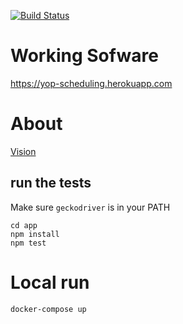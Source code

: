 [![Build Status](https://github.com/ericminio/yop-scheduling/actions/workflows/ci.yml/badge.svg)](https://github.com/ericminio/yop-scheduling/actions/workflows/ci.yml)


# Working Sofware

https://yop-scheduling.herokuapp.com

# About

[Vision](about/1.vision.feature)

## run the tests

Make sure `geckodriver` is in your PATH

```
cd app
npm install
npm test
```

# Local run

```
docker-compose up
```